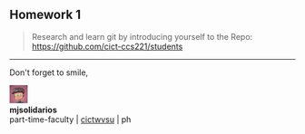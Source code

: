 ## Homework 1

> Research and learn git by introducing yourself to the Repo: https://github.com/cict-ccs221/students

---

Don't forget to smile,

![logo](logo.png "logo")<br>
**mjsolidarios**
<br>part-time-faculty | [cictwvsu](http://cictwvsu.com/) | ph

